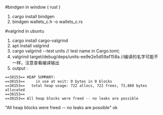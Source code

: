 
#bindgen in window ( rust )
1. cargo install bindgen
2. bindgen wallets_c.h -o wallets_c.rs

#valgrind in ubuntu
1. cargo install cargo-valgrind
2. apt install valgrind
3. cargo valgrind --test units  // test name in Cargo.toml; 
4. valgrind target/debug/deps/units-ee9e2e5d59af158a  //编译的名字可能不一样，注意查看编译输出
5. output :
```
==38153== HEAP SUMMARY:
==38153==     in use at exit: 0 bytes in 0 blocks
==38153==   total heap usage: 722 allocs, 722 frees, 73,860 bytes allocated
==38153== 
==38153== All heap blocks were freed -- no leaks are possible
```
"All heap blocks were freed -- no leaks are possible" ok